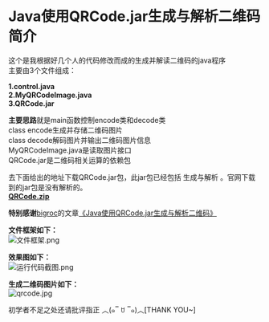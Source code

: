 # Java使用QRCode.jar生成与解析二维码简介

这个是我根据好几个人的代码修改而成的生成并解读二维码的java程序   
主要由3个文件组成：   
   
**1.control.java**   
**2.MyQRCodeImage.java**   
**3.QRCode.jar**   
   
**主要思路**就是main函数控制encode类和decode类   
class encode生成并存储二维码图片   
class decode解码图片并输出二维码图片信息   
MyQRCodeImage.java是读取图片接口   
QRCode.jar是二维码相关运算的依赖包   
   
去下面给出的地址下载QRCode.jar包，此jar包已经包括 生成与解析 。官网下载到的jar包是没有解析的。   
[**QRCode.zip**](https://files.cnblogs.com/files/bigroc/QRCode.zip)   
   
**特别感谢**[bigroc](https://www.cnblogs.com/bigroc/)的文章[《Java使用QRCode.jar生成与解析二维码》](http://www.cnblogs.com/bigroc/p/7496995.html)   
   
**文件框架如下：**   
![文件框架.png](https://upload-images.jianshu.io/upload_images/7728717-78a61087542051ac.png?imageMogr2/auto-orient/strip%7CimageView2/2/w/1240)   
   
**效果图如下：**    
![运行代码截图.png](https://upload-images.jianshu.io/upload_images/7728717-f54df946a40a2e93.png?imageMogr2/auto-orient/strip%7CimageView2/2/w/1240)   
   
**生成二维码图片如下：**   
![qrcode.jpg](https://upload-images.jianshu.io/upload_images/7728717-fa50a4db8a5acd0f.jpg?imageMogr2/auto-orient/strip%7CimageView2/2/w/1240)   
   
初学者不足之处还请批评指正 ︿(๑‾ ꇴ ‾๑)︿[THANK YOU~]
